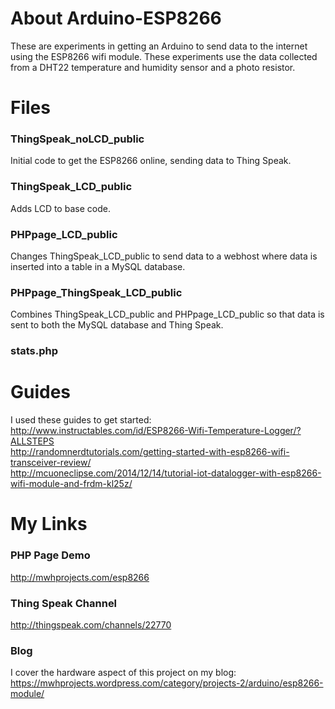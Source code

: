 # About Arduino-ESP8266
These are experiments in getting an Arduino to send data to the internet using the ESP8266 wifi module. These experiments use the data collected from a DHT22 temperature and humidity sensor and a photo resistor.

# Files
### ThingSpeak_noLCD_public
Initial code to get the ESP8266 online, sending data to Thing Speak.

### ThingSpeak_LCD_public
Adds LCD to base code.

### PHPpage_LCD_public
Changes ThingSpeak_LCD_public to send data to a webhost where data is inserted into a table in a MySQL database.

### PHPpage_ThingSpeak_LCD_public
Combines ThingSpeak_LCD_public and PHPpage_LCD_public so that data is sent to both the MySQL database and Thing Speak.

### stats.php

# Guides
I used these guides to get started:<br/>
http://www.instructables.com/id/ESP8266-Wifi-Temperature-Logger/?ALLSTEPS<br/>
http://randomnerdtutorials.com/getting-started-with-esp8266-wifi-transceiver-review/<br/>
http://mcuoneclipse.com/2014/12/14/tutorial-iot-datalogger-with-esp8266-wifi-module-and-frdm-kl25z/<br/>

# My Links
### PHP Page Demo
http://mwhprojects.com/esp8266

### Thing Speak Channel
http://thingspeak.com/channels/22770

### Blog
I cover the hardware aspect of this project on my blog:
https://mwhprojects.wordpress.com/category/projects-2/arduino/esp8266-module/